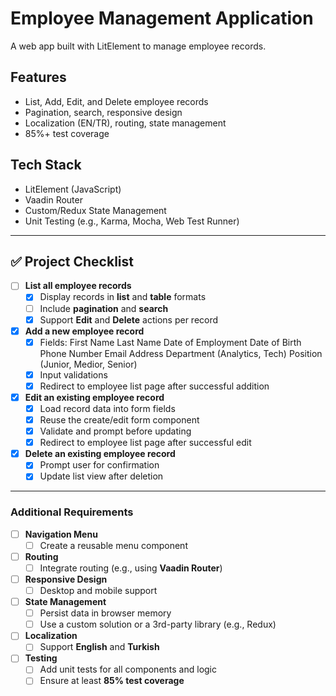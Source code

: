 # Employee Management Application

A web app built with LitElement to manage employee records.

## Features
- List, Add, Edit, and Delete employee records
- Pagination, search, responsive design
- Localization (EN/TR), routing, state management
- 85%+ test coverage

## Tech Stack
- LitElement (JavaScript)
- Vaadin Router
- Custom/Redux State Management
- Unit Testing (e.g., Karma, Mocha, Web Test Runner)

---

## ✅ Project Checklist

- [ ] **List all employee records**
  - [X] Display records in **list** and **table** formats
  - [ ] Include **pagination** and **search**
  - [X] Support **Edit** and **Delete** actions per record

- [X] **Add a new employee record**
  - [X] Fields:
         First Name
         Last Name
         Date of Employment
         Date of Birth
         Phone Number
         Email Address
         Department (Analytics, Tech)
         Position (Junior, Medior, Senior)
  - [X] Input validations
  - [X] Redirect to employee list page after successful addition

- [X] **Edit an existing employee record**
  - [X] Load record data into form fields
  - [X] Reuse the create/edit form component
  - [X] Validate and prompt before updating
  - [X] Redirect to employee list page after successful edit

- [X] **Delete an existing employee record**
  - [X] Prompt user for confirmation
  - [X] Update list view after deletion

---

### Additional Requirements

- [ ] **Navigation Menu**
  - [ ] Create a reusable menu component

- [ ] **Routing**
  - [ ] Integrate routing (e.g., using **Vaadin Router**)

- [ ] **Responsive Design**
  - [ ] Desktop and mobile support

- [ ] **State Management**
  - [ ] Persist data in browser memory
  - [ ] Use a custom solution or a 3rd-party library (e.g., Redux)

- [ ] **Localization**
  - [ ] Support **English** and **Turkish**

- [ ] **Testing**
  - [ ] Add unit tests for all components and logic
  - [ ] Ensure at least **85% test coverage**
